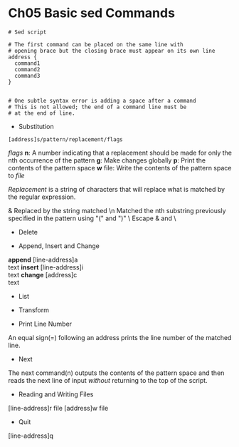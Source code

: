 # Ch05 Basic sed Commands

```shell
# Sed script

# The first command can be placed on the same line with
# opening brace but the closing brace must appear on its own line
address {
  command1
  command2
  command3
}


# One subtle syntax error is adding a space after a command
# This is not allowed; the end of a command line must be
# at the end of line.

```

* Substitution

```shell
[address]s/pattern/replacement/flags

```

*flags*
**n**: A number indicating that a replacement should be made for only the nth occurrence of the pattern
**g**: Make changes globally
**p**: Print the contents of the pattern space
**w** file: Write the contents of the pattern space to *file*

*Replacement* is a string of characters that will replace what is matched by the regular expression.

&   Replaced by the string matched
\n  Matched the nth substring previously specified in the pattern using "\(" and "\)"
\   Escape & and \


* Delete

* Append, Insert and Change

**append**  [line-address]a\
            text
**insert**  [line-address]i\
            text
**change**  [address]c\
            text


* List

* Transform

* Print Line Number

An equal sign(=) following an address prints the line number of the matched line.

* Next

The next command(n) outputs the contents of the pattern space and then reads the next line of input *without* returning to the top of the script.

* Reading and Writing Files

[line-address]r file
[address]w file

* Quit

[line-address]q
